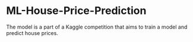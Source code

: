 # ML-House-Price-Prediction
The model is a part of a Kaggle competition that aims to train a model and predict house prices. 
